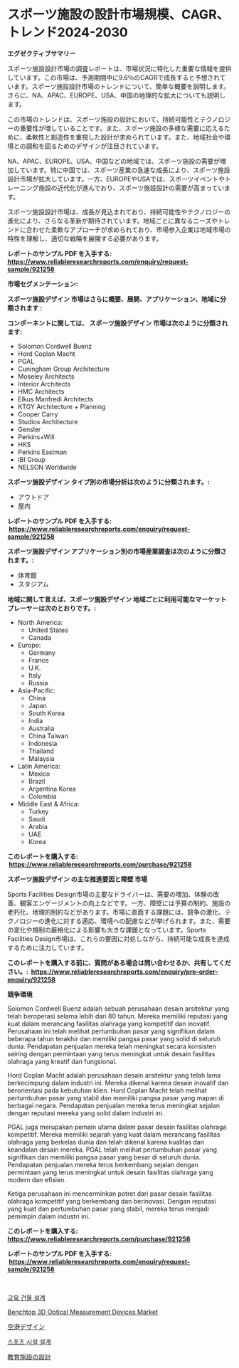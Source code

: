 <p><h1>スポーツ施設の設計市場規模、CAGR、トレンド2024-2030</h1></p><p><strong>エグゼクティブサマリー</strong></p>
<p><p>スポーツ施設設計市場の調査レポートは、市場状況に特化した重要な情報を提供しています。この市場は、予測期間中に9.6％のCAGRで成長すると予想されています。スポーツ施設設計市場のトレンドについて、簡単な概要を説明します。さらに、NA、APAC、EUROPE、USA、中国の地理的な拡大についても説明します。</p><p>この市場のトレンドは、スポーツ施設の設計において、持続可能性とテクノロジーの重要性が増していることです。また、スポーツ施設の多様な需要に応えるために、柔軟性と創造性を重視した設計が求められています。また、地域社会や環境との調和を図るためのデザインが注目されています。</p><p>NA、APAC、EUROPE、USA、中国などの地域では、スポーツ施設の需要が増加しています。特に中国では、スポーツ産業の急速な成長により、スポーツ施設設計市場が拡大しています。一方、EUROPEやUSAでは、スポーツイベントやトレーニング施設の近代化が進んでおり、スポーツ施設設計の需要が高まっています。</p><p>スポーツ施設設計市場は、成長が見込まれており、持続可能性やテクノロジーの進化により、さらなる革新が期待されています。地域ごとに異なるニーズやトレンドに合わせた柔軟なアプローチが求められており、市場参入企業は地域市場の特性を理解し、適切な戦略を展開する必要があります。</p></p>
<p><strong>レポートのサンプル PDF を入手する: <a href="https://www.reliableresearchreports.com/enquiry/request-sample/921258">https://www.reliableresearchreports.com/enquiry/request-sample/921258</a></strong></p>
<p><strong>市場セグメンテーション:</strong></p>
<p><strong> スポーツ施設デザイン 市場はさらに概要、展開、アプリケーション、地域に分類されます :</strong></p>
<p><strong>コンポーネントに関しては、 スポーツ施設デザイン 市場は次のように分類されます: &nbsp;</strong></p>
<p><ul><li>Solomon Cordwell Buenz</li><li>Hord Coplan Macht</li><li>PGAL</li><li>Cuningham Group Architecture</li><li>Moseley Architects</li><li>Interior Architects</li><li>HMC Architects</li><li>Elkus Manfredi Architects</li><li>KTGY Architecture + Planning</li><li>Cooper Carry</li><li>Studios Architecture</li><li>Gensler</li><li>Perkins+Will</li><li>HKS</li><li>Perkins Eastman</li><li>IBI Group</li><li>NELSON Worldwide</li></ul></p>
<p><strong> スポーツ施設デザイン タイプ別の市場分析は次のように分類されます。:</strong></p>
<p><ul><li>アウトドア</li><li>屋内</li></ul></p>
<p><strong>レポートのサンプル PDF を入手する: &nbsp;<a href="https://www.reliableresearchreports.com/enquiry/request-sample/921258">https://www.reliableresearchreports.com/enquiry/request-sample/921258</a></strong></p>
<p><strong> スポーツ施設デザイン アプリケーション別の市場産業調査は次のように分類されます。:</strong></p>
<p><ul><li>体育館</li><li>スタジアム</li></ul></p>
<p><strong>地域に関して言えば、スポーツ施設デザイン 地域ごとに利用可能なマーケットプレーヤーは次のとおりです。:</strong></p>
<p><ul>
    <li>
        North America:
        <ul>
            <li>United States</li>
            <li>Canada</li>
        </ul>
    </li>
    <li>
        Europe:
        <ul>
            <li>Germany</li>
            <li>France</li>
            <li>U.K.</li>
            <li>Italy</li>
            <li>Russia</li>
        </ul>
    </li>
    <li>
        Asia-Pacific:
        <ul>
            <li>China</li>
            <li>Japan</li>
            <li>South Korea</li>
            <li>India</li>
            <li>Australia</li>
            <li>China Taiwan</li>
            <li>Indonesia</li>
            <li>Thailand</li>
            <li>Malaysia</li>
        </ul>
    </li>
    <li>
        Latin America:
        <ul>
            <li>Mexico</li>
            <li>Brazil</li>
            <li>Argentina Korea</li>
            <li>Colombia</li>
        </ul>
    </li>
    <li>
        Middle East & Africa:
        <ul>
            <li>Turkey</li>
            <li>Saudi</li>
            <li>Arabia</li>
            <li>UAE</li>
            <li>Korea</li>
        </ul>
    </li>
    </ul></p>
<p><strong>このレポートを購入する: &nbsp;<a href="https://www.reliableresearchreports.com/purchase/921258">https://www.reliableresearchreports.com/purchase/921258</a></strong></p>
<p><strong>スポーツ施設デザイン の主な推進要因と障壁 市場</strong></p>
<p><p>Sports Facilities Design市場の主要なドライバーは、需要の増加、体験の改善、観客エンゲージメントの向上などです。一方、障壁には予算の制約、施設の老朽化、地理的制約などがあります。市場に直面する課題には、競争の激化、テクノロジーの進化に対する適応、環境への配慮などが挙げられます。また、需要の変化や規制の厳格化による影響も大きな課題となっています。Sports Facilities Design市場は、これらの要因に対処しながら、持続可能な成長を達成するために注力しています。</p></p>
<p><strong>このレポートを購入する前に、質問がある場合は問い合わせるか、共有してください。:&nbsp; <a href="https://www.reliableresearchreports.com/enquiry/pre-order-enquiry/921258">https://www.reliableresearchreports.com/enquiry/pre-order-enquiry/921258</a></strong></p>
<p><strong>競争環境</strong></p>
<p><p>Solomon Cordwell Buenz adalah sebuah perusahaan desain arsitektur yang telah beroperasi selama lebih dari 80 tahun. Mereka memiliki reputasi yang kuat dalam merancang fasilitas olahraga yang kompetitif dan inovatif. Perusahaan ini telah melihat pertumbuhan pasar yang signifikan dalam beberapa tahun terakhir dan memiliki pangsa pasar yang solid di seluruh dunia. Pendapatan penjualan mereka telah meningkat secara konsisten seiring dengan permintaan yang terus meningkat untuk desain fasilitas olahraga yang kreatif dan fungsional.</p><p>Hord Coplan Macht adalah perusahaan desain arsitektur yang telah lama berkecimpung dalam industri ini. Mereka dikenal karena desain inovatif dan berorientasi pada kebutuhan klien. Hord Coplan Macht telah melihat pertumbuhan pasar yang stabil dan memiliki pangsa pasar yang mapan di berbagai negara. Pendapatan penjualan mereka terus meningkat sejalan dengan reputasi mereka yang solid dalam industri ini.</p><p>PGAL juga merupakan pemain utama dalam pasar desain fasilitas olahraga kompetitif. Mereka memiliki sejarah yang kuat dalam merancang fasilitas olahraga yang berkelas dunia dan telah dikenal karena kualitas dan keandalan desain mereka. PGAL telah melihat pertumbuhan pasar yang signifikan dan memiliki pangsa pasar yang besar di seluruh dunia. Pendapatan penjualan mereka terus berkembang sejalan dengan permintaan yang terus meningkat untuk desain fasilitas olahraga yang modern dan efisien.</p><p>Ketiga perusahaan ini mencerminkan potret dari pasar desain fasilitas olahraga kompetitif yang berkembang dan berinovasi. Dengan reputasi yang kuat dan pertumbuhan pasar yang stabil, mereka terus menjadi pemimpin dalam industri ini.</p></p>
<p><strong>このレポートを購入する: &nbsp; <a href="https://www.reliableresearchreports.com/purchase/921258">https://www.reliableresearchreports.com/purchase/921258</a></strong></p>
<p><strong>レポートのサンプル PDF を入手する: &nbsp;<a href="https://www.reliableresearchreports.com/enquiry/request-sample/921258">https://www.reliableresearchreports.com/enquiry/request-sample/921258</a></strong><strong></strong></p>
<p>&nbsp;</p>
<p><p><a href="https://github.com/laholand/Market-Research-Report-List-2/blob/main/5992576182079.md">교육 건물 설계</a></p><p><a href="https://issuu.com/reportprime-2/docs/benchtop-3d-optical-measurement-devices-market-siz">Benchtop 3D Optical Measurement Devices Market</a></p><p><a href="https://github.com/mohamedbakry57/Market-Research-Report-List-2/blob/main/6013033182083.md">空港デザイン</a></p><p><a href="https://github.com/sougarounis/Market-Research-Report-List-2/blob/main/7004840182080.md">스포츠 시설 설계</a></p><p><a href="https://github.com/lababdou/Market-Research-Report-List-2/blob/main/5816859182084.md">教育施設の設計</a></p></p>